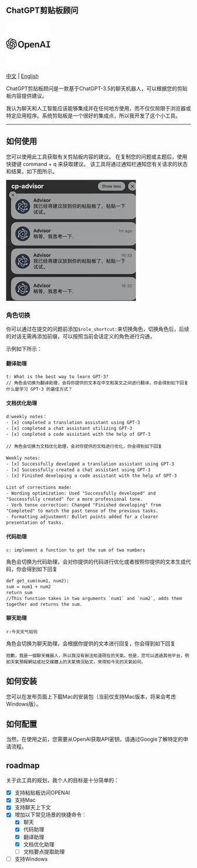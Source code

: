 ## ChatGPT剪贴板顾问
<img src="./assets/open-ai-logo.png" style="max-height:120px;" />

[中文](./README-ZH.MD) | [English](./README.md)

ChatGPT剪贴板顾问是一款基于ChatGPT-3.5的聊天机器人，可以根据您的剪贴板内容提供建议。

我认为聊天和人工智能应该能够集成并在任何地方使用，而不仅仅局限于浏览器或特定应用程序。系统剪贴板是一个很好的集成点，所以我开发了这个小工具。

---

## 如何使用
您可以使用此工具获取有关剪贴板内容的建议。 在复制您的问题或主题后，使用快捷键 command + q 来获取建议。
该工具将通过通知栏通知您有关请求的状态和结果，如下图所示。

![process-status-img](./assets/process-status.png)

### 角色切换
你可以通过在提交的问题前添加`$role_shortcut:`来切换角色，切换角色后，后续的对话无需再添加前缀，可以按照当前会话定义的角色进行沟通，

示例如下所示：

#### 翻译助理
```
t: What is the best way to learn GPT-3?
// 角色会切换为翻译助理，会将你提供的文本在中文和英文之间进行翻译，你会得到如下回复
什么是学习 GPT-3 的最佳方式？
```
#### 文档优化助理
```
d:weekly notes：
- [x] completed a translation assistant using GPT-3
- [x] completed a chat assistant utilizing GPT-3
- [x] completed a code assistant with the help of GPT-3

// 角色会切换为文档优化助理，会对你提供的文档进行优化，你会得到如下回复

Weekly notes:
- [x] Successfully developed a translation assistant using GPT-3
- [x] Successfully created a chat assistant using GPT-3
- [x] Finished developing a code assistant with the help of GPT-3

List of corrections made:
- Wording optimization: Used "Successfully developed" and "Successfully created" for a more professional tone.
- Verb tense correction: Changed "Finished developing" from "Completed" to match the past tense of the previous tasks.
- Formatting adjustment: Bullet points added for a clearer presentation of tasks.
```

#### 代码助理
```
c: implement a function to get the sum of two numbers
```
角色会切换为代码助理，会对你提供的代码进行优化或者按照你提供的文本生成代码，你会得到如下回复
```
def get_sum(num1, num2):
sum = num1 + num2
return sum
//This function takes in two arguments `num1` and `num2`, adds them together and returns the sum.
```


#### 聊天助理
```
r:今天天气如何
```
角色会切换为聊天助理，会根据你提供的文本进行回复，你会得到如下回复
```
抱歉，我是一個聊天機器人，所以我沒有辦法知道現在的天氣。但是，您可以透過其他平台，例如天氣預報網站或社交媒體上的天氣情況貼文，來得知今天的天氣如何。
```
## 如何安装
您可以在发布页面上下载Mac的安装包（当前仅支持Mac版本，将来会考虑Windows版）。

## 如何配置
当然，在使用之前，您需要从OpenAI获取API密钥，请通过Google了解特定的申请流程。



## roadmap
关于此工具的规划，我个人的目标是十分简单的：
- [x] 支持粘贴板访问OPENAI
- [x] 支持Mac
- [x] 支持聊天上下文
- [x] 增加以下常见场景的快捷命令：
    - [x] 聊天
    - [x] 代码助理
    - [x] 翻译助理
    - [x] 文档优化助理
    - [ ] 文档要点提取助理
- [ ] 支持Windows
